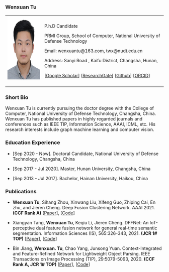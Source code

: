 <!-- ## Welcome to GitHub Pages -->

### Wenxuan Tu

<table class="imgtable">
  <tr>
    <td>
      <img src="/image.JPG" alt="Wenxuan Tu" width="160px" height="201.6px" />&nbsp;
    </td>
    <td align="left">
      <p>P.h.D Candidate</p>
      <p>PRMI Group, School of Computer, National University of Defense Technology</p>
      <p>Email: wenxuantu@163.com, twx@nudt.edu.cn</p>
      <p>Address: Sanyi Road , Kaifu District, Changsha, Hunan, China</p>
      <p>[<a href="https://scholar.google.com/citations?user=MmH2POsAAAAJ&hl=zh-CN">Google Scholar</a>] [<a href="https://www.researchgate.net/profile/Tu-Wenxuan">ResearchGate</a>] [<a href="https://github.com/WxTu">Github</a>] [<a href="https://orcid.org/my-orcid">ORCID</a>]</p>
    </td>
 </tr>
</table>

### Short Bio
  <p> Wenxuan Tu is currently pursuing the doctor degree with the College of Computer, National University of Defense Technology, Changsha, China. Wenxuan Tu has published papers in highly regarded journals and conferences such as IEEE TIP, Information Science, AAAI, ICML, etc. His research interests include graph machine learning and computer vision.</p>
  
### Education Experience
  <ul>
    <li> 
      <p>[Sep 2020 - Now]. Doctoral Candidate, National University of Defense Technology, Changsha, China </p>
    </li>
  </ul>
<ul>
    <li> 
      <p>[Sep 2017 - Jul 2020]. Master, Hunan University, Changsha, China </p>
    </li>
  </ul>
  <ul>
    <li> 
      <p>[Sep 2013 - Jul 2017]. Bachelor, Hainan University, Haikou, China </p>
    </li>
  </ul>
  

### Publications
   <ul>
    <li> 
      <p> <b>Wenxuan Tu</b>, Sihang Zhou, Xinwang Liu, Xifeng Guo, Zhiping Cai, En zhu, and Jieren Cheng. Deep Fusion Clustering Network. AAAI 2021. <b>(CCF Rank A)</b> [<a href="https://orcid.org/my-orcid">Paper</a>], [<a href="https://orcid.org/my-orcid">Code</a>] </p>
    </li>
  </ul>
 <ul>
    <li> 
      <p> Xiangyan Tang, <b>Wenxuan Tu</b>, Keqiu Li, Jieren Cheng. DFFNet: An IoT-perceptive dual feature fusion network for general real-time semantic segmentation. Information Sciences (IS), 565:326-343, 2021. <b>(JCR 1# TOP)</b> [<a href="https://orcid.org/my-orcid">Paper</a>], [<a href="https://orcid.org/my-orcid">Code</a>] </p>
    </li>
  </ul> 
  <ul>
    <li> 
      <p> Bin Jiang, <b>Wenxuan. Tu</b>, Chao Yang, Junsong Yuan. Context-Integrated and Feature-Refined Network for Lightweight Object Parsing. IEEE Transactions on Image Processing (TIP), 29:5079-5093, 2020. <b>(CCF Rank A, JCR 1# TOP)</b> [<a href="https://orcid.org/my-orcid">Paper</a>], [<a href="https://orcid.org/my-orcid">Code</a>] </p>
    </li>
  </ul> 

 
